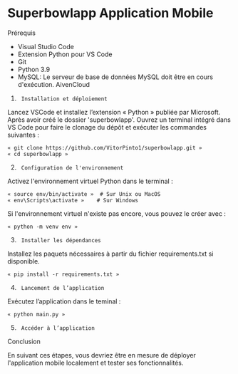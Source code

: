 # Superbowlapp Application Mobile

Prérequis

- 	Visual Studio Code
-  	Extension Python pour VS Code
-  	Git
-  	Python 3.9
-  	MySQL: Le serveur de base de données MySQL doit être en cours d'exécution. AivenCloud

1.  	Installation et déploiement

Lancez VSCode et installez l’extension « Python » publiée par Microsoft. Après avoir créé le dossier 'superbowlapp'. Ouvrez un terminal intégré dans VS Code pour faire le clonage du dépôt et exécuter les commandes suivantes :

  	« git clone https://github.com/VitorPinto1/superbowlapp.git »
  	« cd superbowlapp »
   
2.  	Configuration de l'environnement

Activez l'environnement virtuel Python dans le terminal :

  	« source env/bin/activate »  # Sur Unix ou MacOS
  	« env\Scripts\activate »    # Sur Windows

Si l'environnement virtuel n'existe pas encore, vous pouvez le créer avec :

  	« python -m venv env » 

3.  	Installer les dépendances

Installez les paquets nécessaires à partir du fichier requirements.txt si disponible.

  	« pip install -r requirements.txt »

4.  	Lancement de l’application

Exécutez l’application  dans le teminal :

  	« python main.py »

5.  	Accéder à l’application

Conclusion

En suivant ces étapes, vous devriez être en mesure de déployer l'application mobile localement et tester ses fonctionnalités.
